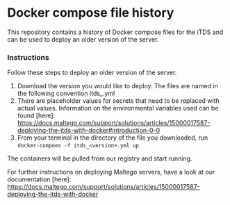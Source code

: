 # Docker compose file history
This repository contains a history of Docker compose files for the iTDS and can be used to deploy an older version of the server.

### Instructions
Follow these steps to deploy an older version of the server.

1. Download the version you would like to deploy. The files are named in the following convention itds_<version>.yml
2. There are placeholder values for secrets that need to be replaced with actual values. Information on the environmental variables used can be found [here]: https://docs.maltego.com/support/solutions/articles/15000017587-deploying-the-itds-with-docker#introduction-0-0
3. From your terminal in the directory of the file you downloaded, run `docker-compoes -f itds_<version>.yml up`

The containers will be pulled from our registry and start running.

For further instructions on deploying Maltego servers, have a look at our documentation [here]: https://docs.maltego.com/support/solutions/articles/15000017587-deploying-the-itds-with-docker


